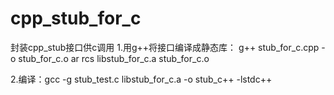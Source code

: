 # cpp_stub_for_c
封装cpp_stub接口供c调用
1.用g++将接口编译成静态库：
g++ stub_for_c.cpp -o stub_for_c.o
ar rcs libstub_for_c.a stub_for_c.o

2.编译：gcc -g stub_test.c libstub_for_c.a -o stub_c++ -lstdc++
